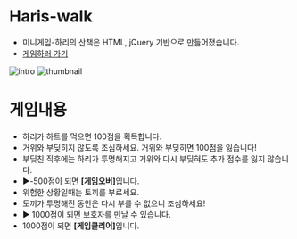 # Haris-walk
- 미니게임-하리의 산책은 HTML, jQuery 기반으로 만들어졌습니다.
- <a href="https://water4360.github.io/web-haris-walk/" target="_blank">게임하러 가기</a>

![intro](https://github.com/water4360/Haris-walk/assets/121849929/01430c37-51bf-46b8-929e-29cd12f80198)
![thumbnail](https://github.com/water4360/Haris-walk/assets/121849929/2d293a8b-29db-4870-94b1-58c929e03ba2)


# 게임내용
- 하리가 하트를 먹으면 100점을 획득합니다.
- 거위와 부딪히지 않도록 조심하세요. 거위와 부딪히면 100점을 잃습니다!
- 부딪친 직후에는 하리가 투명해지고 거위와 다시 부딪혀도 추가 점수를 잃지 않습니다.
- ▶-500점이 되면 <b>[게임오버]</b>입니다.
- 위험한 상황일때는 토끼를 부르세요.
- 토끼가 투명해진 동안은 다시 부를 수 없으니 조심하세요!
- ▶ 1000점이 되면 보호자를 만날 수 있습니다.
- 1000점이 되면 <b>[게임클리어]</b>입니다.



